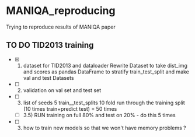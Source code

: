 # MANIQA_reproducing
Trying to reproduce results of MANIQA paper

## TO DO TID2013 training 
- [x] 1) dataset for TID2013 and dataloader
 Rewrite Dataset to take dist_img and scores as pandas DataFrame to stratify train_test_split and make val and test Datasets
- [ ] 2) validation on val set and test set 
- [ ] 3) list of seeds 
5 train__test_splits  10 fold run through the training split (10  times train+predict test) = 50 times 
  - [ ] 3.5) RUN training on full 80% and test on 20% - do this 5 times
- [ ] 3) how to train new models so that we won't have memory problems ? 
 
